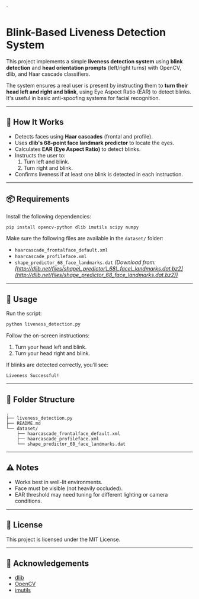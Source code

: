 


`
# Blink-Based Liveness Detection System

This project implements a simple **liveness detection system** using **blink detection** and **head orientation prompts** (left/right turns) with OpenCV, dlib, and Haar cascade classifiers.

The system ensures a real user is present by instructing them to **turn their head left and right and blink**, using Eye Aspect Ratio (EAR) to detect blinks. It's useful in basic anti-spoofing systems for facial recognition.

---

## 🧠 How It Works

- Detects faces using **Haar cascades** (frontal and profile).
- Uses **dlib's 68-point face landmark predictor** to locate the eyes.
- Calculates **EAR (Eye Aspect Ratio)** to detect blinks.
- Instructs the user to:
  1. Turn left and blink.
  2. Turn right and blink.
- Confirms liveness if at least one blink is detected in each instruction.

---

## 📦 Requirements

Install the following dependencies:

```bash
pip install opencv-python dlib imutils scipy numpy
```

Make sure the following files are available in the `dataset/` folder:

* `haarcascade_frontalface_default.xml`
* `haarcascade_profileface.xml`
* `shape_predictor_68_face_landmarks.dat`
  *(Download from: [http://dlib.net/files/shape\_predictor\_68\_face\_landmarks.dat.bz2](http://dlib.net/files/shape_predictor_68_face_landmarks.dat.bz2))*

---

## 🚀 Usage

Run the script:

```bash
python liveness_detection.py
```

Follow the on-screen instructions:

1. Turn your head left and blink.
2. Turn your head right and blink.

If blinks are detected correctly, you’ll see:

```
Liveness Successful!
```

---

## 📁 Folder Structure

```
.
├── liveness_detection.py
├── README.md
└── dataset/
    ├── haarcascade_frontalface_default.xml
    ├── haarcascade_profileface.xml
    └── shape_predictor_68_face_landmarks.dat
```

---

## ⚠️ Notes

* Works best in well-lit environments.
* Face must be visible (not heavily occluded).
* EAR threshold may need tuning for different lighting or camera conditions.

---

## 📃 License

This project is licensed under the MIT License.

---

## 🙌 Acknowledgements

* [dlib](http://dlib.net/)
* [OpenCV](https://opencv.org/)
* [imutils](https://github.com/jrosebr1/imutils)

```

